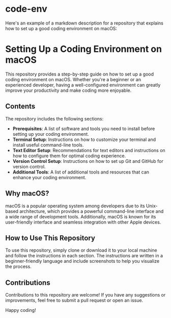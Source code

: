 # code-env

Here's an example of a markdown description for a repository that explains how to set up a good coding environment on macOS:

# Setting Up a Coding Environment on macOS

This repository provides a step-by-step guide on how to set up a good coding environment on macOS. Whether you're a beginner or an experienced developer, having a well-configured environment can greatly improve your productivity and make coding more enjoyable.

## Contents

The repository includes the following sections:

- **Prerequisites**: A list of software and tools you need to install before setting up your coding environment.
- **Terminal Setup**: Instructions on how to customize your terminal and install useful command-line tools.
- **Text Editor Setup**: Recommendations for text editors and instructions on how to configure them for optimal coding experience.
- **Version Control Setup**: Instructions on how to set up Git and GitHub for version control.
- **Additional Tools**: A list of additional tools and resources that can enhance your coding environment.

## Why macOS?

macOS is a popular operating system among developers due to its Unix-based architecture, which provides a powerful command-line interface and a wide range of development tools. Additionally, macOS is known for its user-friendly interface and seamless integration with other Apple devices.

## How to Use This Repository

To use this repository, simply clone or download it to your local machine and follow the instructions in each section. The instructions are written in a beginner-friendly language and include screenshots to help you visualize the process.

## Contributions

Contributions to this repository are welcome! If you have any suggestions or improvements, feel free to submit a pull request or open an issue.

Happy coding!
